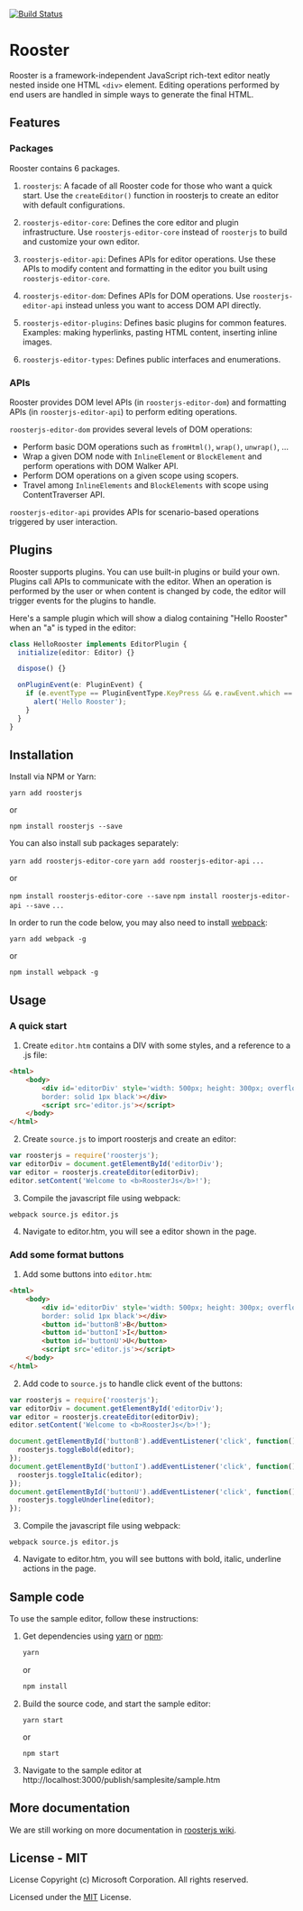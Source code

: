 [![Build Status](https://travis-ci.org/Microsoft/roosterjs.svg?branch=master)](https://travis-ci.org/Microsoft/roosterjs)

# Rooster

Rooster is a framework-independent JavaScript rich-text editor neatly nested
inside one HTML `<div>` element. Editing operations performed by end users are
handled in simple ways to generate the final HTML.

## Features

### Packages

Rooster contains 6 packages.

1. `roosterjs`:
   A facade of all Rooster code for those who want a quick start. Use the
   `createEditor()` function in roosterjs to create an editor with default
   configurations.

2. `roosterjs-editor-core`:
   Defines the core editor and plugin infrastructure. Use `roosterjs-editor-core`
   instead of `roosterjs` to build and customize your own editor.

3. `roosterjs-editor-api`:
   Defines APIs for editor operations. Use these APIs to modify content and
   formatting in the editor you built using `roosterjs-editor-core`.

4. `roosterjs-editor-dom`:
   Defines APIs for DOM operations. Use `roosterjs-editor-api` instead unless
   you want to access DOM API directly.

5. `roosterjs-editor-plugins`:
   Defines basic plugins for common features. Examples: making hyperlinks,
   pasting HTML content, inserting inline images.

6. `roosterjs-editor-types`:
   Defines public interfaces and enumerations.

### APIs

Rooster provides DOM level APIs (in `roosterjs-editor-dom`) and formatting APIs
(in `roosterjs-editor-api`) to perform editing operations.

`roosterjs-editor-dom` provides several levels of DOM operations:

- Perform basic DOM operations such as `fromHtml()`, `wrap()`, `unwrap()`, ...
- Wrap a given DOM node with `InlineElemen`t or `BlockElement` and perform
  operations with DOM Walker API.
- Perform DOM operations on a given scope using scopers.
- Travel among `InlineElements` and `BlockElements` with scope using
  ContentTraverser API.

`roosterjs-editor-api` provides APIs for scenario-based operations triggered by
user interaction.

## Plugins

Rooster supports plugins. You can use built-in plugins or build your own.
Plugins call APIs to communicate with the editor. When an operation is
performed by the user or when content is changed by code, the editor will
trigger events for the plugins to handle.

Here's a sample plugin which will show a dialog containing "Hello Rooster" when
an "a" is typed in the editor:

```typescript
class HelloRooster implements EditorPlugin {
  initialize(editor: Editor) {}

  dispose() {}

  onPluginEvent(e: PluginEvent) {
    if (e.eventType == PluginEventType.KeyPress && e.rawEvent.which == 65) {
      alert('Hello Rooster');
    }
  }
}
```

## Installation

Install via NPM or Yarn:

`yarn add roosterjs`

or

`npm install roosterjs --save`

You can also install sub packages separately:

`yarn add roosterjs-editor-core`
`yarn add roosterjs-editor-api`
`...`

or

`npm install roosterjs-editor-core --save`
`npm install roosterjs-editor-api --save`
`...`

In order to run the code below, you may also need to install [webpack](https://webpack.js.org/):

`yarn add webpack -g`

or

`npm install webpack -g`

## Usage

### A quick start

1. Create `editor.htm` contains a DIV with some styles, and a reference to a
   .js file:

```html
<html>
    <body>
        <div id='editorDiv' style='width: 500px; height: 300px; overflow: auto;
        border: solid 1px black'></div>
        <script src='editor.js'></script>
    </body>
</html>
```

2. Create `source.js` to import roosterjs and create an editor:

```javascript
var roosterjs = require('roosterjs');
var editorDiv = document.getElementById('editorDiv');
var editor = roosterjs.createEditor(editorDiv);
editor.setContent('Welcome to <b>RoosterJs</b>!');
```

3. Compile the javascript file using webpack:

`webpack source.js editor.js`

4. Navigate to editor.htm, you will see a editor shown in the page.

### Add some format buttons

1. Add some buttons into `editor.htm`:

```html
<html>
    <body>
        <div id='editorDiv' style='width: 500px; height: 300px; overflow: auto;
        border: solid 1px black'></div>
        <button id='buttonB'>B</button>
        <button id='buttonI'>I</button>
        <button id='buttonU'>U</button>
        <script src='editor.js'></script>
    </body>
</html>
```

2. Add code to `source.js` to handle click event of the buttons:

```javascript
var roosterjs = require('roosterjs');
var editorDiv = document.getElementById('editorDiv');
var editor = roosterjs.createEditor(editorDiv);
editor.setContent('Welcome to <b>RoosterJs</b>!');

document.getElementById('buttonB').addEventListener('click', function() {
  roosterjs.toggleBold(editor);
});
document.getElementById('buttonI').addEventListener('click', function() {
  roosterjs.toggleItalic(editor);
});
document.getElementById('buttonU').addEventListener('click', function() {
  roosterjs.toggleUnderline(editor);
});
```

3. Compile the javascript file using webpack:

`webpack source.js editor.js`

4. Navigate to editor.htm, you will see buttons with bold, italic, underline
   actions in the page.

## Sample code

To use the sample editor, follow these instructions:

1. Get dependencies using [yarn](https://yarnpkg.com) or [npm](https://www.npmjs.com/):

   ```cmd
   yarn
   ```
   
   or
   
    ```cmd
   npm install
   ```

2. Build the source code, and start the sample editor:

   ```
   yarn start
   ```
   
   or
   
   ```
   npm start
   ```

3. Navigate to the sample editor at http://localhost:3000/publish/samplesite/sample.htm

## More documentation

We are still working on more documentation in [roosterjs wiki](https://github.com/Microsoft/roosterjs/wiki).

## License - MIT

License
Copyright (c) Microsoft Corporation. All rights reserved.

Licensed under the [MIT](LICENSE.txt) License.
